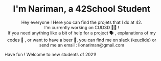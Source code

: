 <h1 align="center">I'm Nariman, a 42School Student </h1>
<p align="center">Hey everyone ! Here you can find the projets that I do at 42. <br>
I'm currently working on CUD3D 👨‍💻 ! <br>
If you need anything like a bit of help for a project 🗣️ , explanations of my codes 💬 , or want to have a beer 🍻, you can find me on slack (keuclide) or send me an email : lionariman@gmail.com
</p>
Have fun ! Welcome to new students of 2021!
